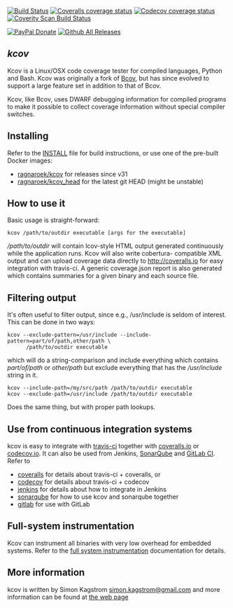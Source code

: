 [![Build Status](https://travis-ci.org/SimonKagstrom/kcov.svg?branch=master)](https://travis-ci.org/SimonKagstrom/kcov) [![Coveralls coverage status](https://img.shields.io/coveralls/SimonKagstrom/kcov.svg)](https://coveralls.io/r/SimonKagstrom/kcov?branch=master) [![Codecov coverage status](https://codecov.io/gh/SimonKagstrom/kcov/branch/master/graph/badge.svg)](https://codecov.io/gh/SimonKagstrom/kcov) [![Coverity Scan Build Status](https://scan.coverity.com/projects/2844/badge.svg)](https://scan.coverity.com/projects/2844)

[![PayPal Donate](https://img.shields.io/badge/paypal-donate-blue.svg)](https://www.paypal.com/cgi-bin/webscr?cmd=_donations&business=simon.kagstrom%40gmail%2ecom&lc=US&item_name=Simon%20Kagstrom&item_number=kcov&currency_code=USD&bn=PP%2dDonationsBF%3abtn_donate_LG%2egif%3aNonHosted) [![Github All Releases](https://img.shields.io/github/downloads/atom/atom/total.svg)](https://github.com/SimonKagstrom/kcov/)

## *kcov*
Kcov is a Linux/OSX code coverage tester for compiled languages, Python and Bash.
Kcov was originally a fork of [Bcov](http://bcov.sf.net), but has since
evolved to support a large feature set in addition to that of Bcov.

Kcov, like Bcov, uses DWARF debugging information for compiled programs to
make it possible to collect coverage information without special compiler
switches.

Installing
----------
Refer to the [INSTALL](INSTALL.md) file for build instructions, or use one of the pre-built Docker images:

* [ragnaroek/kcov](https://hub.docker.com/r/ragnaroek/kcov/) for releases since v31
* [ragnaroek/kcov_head](https://hub.docker.com/r/ragnaroek/kcov_head/) for the latest git HEAD (might be unstable)

How to use it
-------------
Basic usage is straight-forward:

```
kcov /path/to/outdir executable [args for the executable]
```

*/path/to/outdir* will contain lcov-style HTML output generated
continuously while the application runs. Kcov will also write cobertura-
compatible XML output and can upload coverage data directly to
http://coveralls.io for easy integration with travis-ci. A generic
coverage.json report is also generated which contains summaries for a given
binary and each source file.

Filtering output
----------------
It's often useful to filter output, since e.g., /usr/include is seldom of interest.
This can be done in two ways:

```
kcov --exclude-pattern=/usr/include --include-pattern=part/of/path,other/path \
      /path/to/outdir executable
```

which will do a string-comparison and include everything which contains
*part/of/path* or *other/path* but exclude everything that has the
*/usr/include* string in it.

```
kcov --include-path=/my/src/path /path/to/outdir executable
kcov --exclude-path=/usr/include /path/to/outdir executable
```

Does the same thing, but with proper path lookups.

Use from continuous integration systems
---------------------------------------
kcov is easy to integrate with [travis-ci](http://travis-ci.org) together with
[coveralls.io](http://coveralls.io) or [codecov.io](http://codecov.io). It can also
be used from Jenkins, [SonarQube](http://sonarqube.org) and [GitLab CI](http://gitlab.com).
Refer to

* [coveralls](doc/coveralls.md) for details about travis-ci + coveralls, or
* [codecov](doc/codecov.md) for details about travis-ci + codecov
* [jenkins](doc/jenkins.md) for details about how to integrate in Jenkins
* [sonarqube](doc/sonarqube.md) for how to use kcov and sonarqube together
* [gitlab](doc/gitlab.md) for use with GitLab

Full-system instrumentation
---------------------------
Kcov can instrument all binaries with very low overhead for embedded systems.
Refer to the [full system instrumentation](doc/full-system-instrumentation.md) documentation for details.

More information
----------------
kcov is written by Simon Kagstrom <simon.kagstrom@gmail.com> and more
information can be found at [the web page](http://simonkagstrom.github.com/kcov/index.html)
